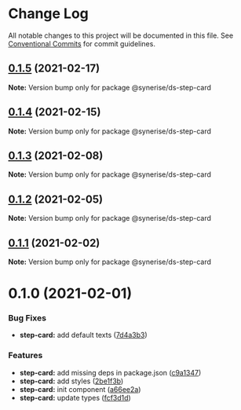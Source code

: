 # Change Log

All notable changes to this project will be documented in this file.
See [Conventional Commits](https://conventionalcommits.org) for commit guidelines.

## [0.1.5](https://github.com/Synerise/synerise-design/compare/@synerise/ds-step-card@0.1.4...@synerise/ds-step-card@0.1.5) (2021-02-17)

**Note:** Version bump only for package @synerise/ds-step-card





## [0.1.4](https://github.com/Synerise/synerise-design/compare/@synerise/ds-step-card@0.1.3...@synerise/ds-step-card@0.1.4) (2021-02-15)

**Note:** Version bump only for package @synerise/ds-step-card





## [0.1.3](https://github.com/Synerise/synerise-design/compare/@synerise/ds-step-card@0.1.2...@synerise/ds-step-card@0.1.3) (2021-02-08)

**Note:** Version bump only for package @synerise/ds-step-card





## [0.1.2](https://github.com/Synerise/synerise-design/compare/@synerise/ds-step-card@0.1.1...@synerise/ds-step-card@0.1.2) (2021-02-05)

**Note:** Version bump only for package @synerise/ds-step-card





## [0.1.1](https://github.com/Synerise/synerise-design/compare/@synerise/ds-step-card@0.1.0...@synerise/ds-step-card@0.1.1) (2021-02-02)

**Note:** Version bump only for package @synerise/ds-step-card





# 0.1.0 (2021-02-01)


### Bug Fixes

* **step-card:** add default texts ([7d4a3b3](https://github.com/Synerise/synerise-design/commit/7d4a3b379129696cf6eb85de31e7ba2074015235))


### Features

* **step-card:** add missing deps in package.json ([c9a1347](https://github.com/Synerise/synerise-design/commit/c9a1347b8d3fda04a044d08aac320bc06b25d47b))
* **step-card:** add styles ([2be1f3b](https://github.com/Synerise/synerise-design/commit/2be1f3b5781de7b8bf7f69d49f897e12c2aa271c))
* **step-card:** init component ([a66ee2a](https://github.com/Synerise/synerise-design/commit/a66ee2a4163ef2cb3dfbedc8f7fb8b74150c8a9c))
* **step-card:** update types ([fcf3d1d](https://github.com/Synerise/synerise-design/commit/fcf3d1d3e81b6a9060f2c83c4fc58a4a99d05baa))
